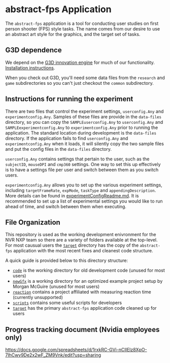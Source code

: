 # abstract-fps Application
The `abstract-fps` application is a tool for conducting user studies on first person shooter (FPS) style tasks. The name comes from our desire to use an abstract art style for the graphics, and the target set of tasks.

## G3D dependence
We depend on the [G3D innovation engine](https://casual-effects.com/g3d) for much of our functionality. [Installation instructions](https://casual-effects.com/g3d/www/index.html#install).

When you check out G3D, you'll need some data files from the `research` and `game` subdirectories so you can't just checkout the `common` subdirectory.

## Instructions for running the experiment

There are two files that control the experiment settings, `userconfig.Any` and `experimentconfig.Any`. Samples of these files are provide in the `data-files` directory, so you can copy the `SAMPLEuserconfig.Any` to `userconfig.Any` and `SAMPLEexperimentconfig.Any` to `experimentconfig.Any` prior to running the application. The standard location during development is the `data-files` directory. If the application fails to find `userconfig.Any` and `experimentconfig.Any` when it loads, it will silently copy the two sample files and put the config files in the `data-files` directory.

`userconfig.Any` contains settings that pertain to the user, such as the `subjectID`, `mouseDPI` and `cmp360` settings. One way to set this up effectively is to have a settings file per user and switch between them as you switch users.

`experimentconfig.Any` allows you to set up the various experiment settings, including `targetFrameRate`, `expMode`, `taskType` and `appendingDescription`. More details can be found in [experimentConfigReadme.md](/code/data-files/experimentConfigReadme.md). It is recommended to set up a list of experimental settings you would like to run ahead of time, and switch between them when executing.

## File Organization
This repository is used as the working development enivronment for the NVR NXP team so there are a variety of folders available at the top-level. For most causual users the [`target`](./target) directory has the copy of the `abstract-fps` application with the most recent fixes and cleanest code structure.

A quick guide is provided below to this directory structure:

* [`code`](./code) is the working directory for old development code (unused for most users)
* [`newGfx`](./newGfx) is a working directory for an optimized example project setup by Morgan McGuire (unused for most users)
* [`reaction`](./reaction) contains a project affiliated with measuring reaction time (currently unsupported)
* [`scripts`](./scripts) contains some useful scripts for developers
* [`target`](./target) has the primary `abstract-fps` application code cleaned up for users

## Progress tracking document (Nvidia employees only)
https://docs.google.com/spreadsheets/d/1rxkRC-GVi-nCIIElz8XpO-7lhCwv9De2x2wF_ZM9Vnk/edit?usp=sharing
